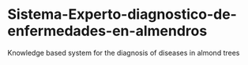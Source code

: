 # Sistema-Experto-diagnostico-de-enfermedades-en-almendros
Knowledge based system for the diagnosis of diseases in almond trees
